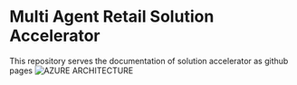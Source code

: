 # Multi Agent Retail Solution Accelerator
This repository serves the documentation of solution accelerator as github pages
![AZURE ARCHITECTURE](https://github.com/user-attachments/assets/8b33bc06-8a6a-49ee-be57-66f3b7cb88ca)

